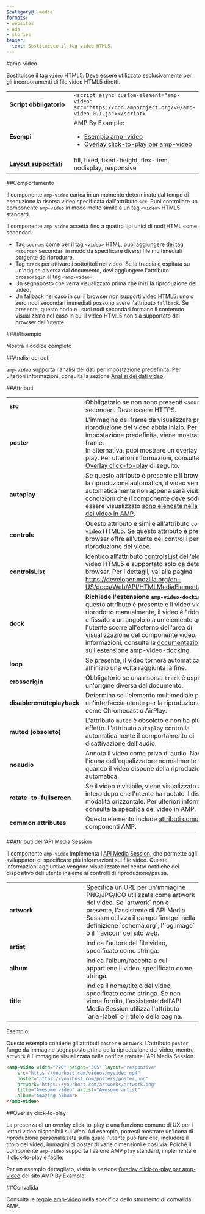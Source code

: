 ```yaml
---
$category@: media
formats:
- websites
- ads
- stories
teaser:
  text: Sostituisce il tag video HTML5.
---
```


<!--- Reformatted by Reftar! for AMP (go/reftar) on 2019-06-13 -->
<!---
       Copyright 2015 The AMP HTML Authors. Tutti i diritti riservati.

       Rilasciato ai sensi della Licenza Apache, versione 2.0 (la "Licenza");
     è possibile utilizzare questo file esclusivamente in conformità con la Licenza.
     Una copia della Licenza è disponibile all'indirizzo

     http://www.apache.org/licenses/LICENSE-2.0

     Se non diversamente imposto dalla legge vigente o concordato per iscritto,
     il software rilasciato ai sensi della Licenza viene distribuito "COSÌ COM'È",
     SENZA GARANZIE O CONDIZIONI DI ALCUN TIPO, esplicite o implicite.
     Leggi la Licenza per conoscere le autorizzazioni e le limitazioni in vigore
     specifiche della lingua previste dalla Licenza.
-->

#amp-video

Sostituisce il tag `video` HTML5. Deve essere utilizzato esclusivamente per gli incorporamenti di file video HTML5 diretti.

<table>
  <tr>
    <td width="40%"><strong>Script obbligatorio</strong></td>
    <td><code>&lt;script async custom-element="amp-video" src="https://cdn.ampproject.org/v0/amp-video-0.1.js">&lt;/script></code></td>
  </tr>
  <tr>
    <td width="40%"><strong>Esempi</strong></td>
    <td>AMP By Example:<ul>
      <li><a href="https://ampbyexample.com/components/amp-video/">Esempio amp-video</a></li>
      <li><a href="https://ampbyexample.com/advanced/click-to-play_overlay_for_amp-video/">Overlay click-to-play per amp-video</a></li></ul></td>
    </tr>
    <tr>
      <td class="col-fourty"><strong><a href="https://www.ampproject.org/docs/guides/responsive/control_layout.html">Layout supportati</a></strong></td>
      <td>fill, fixed, fixed-height, flex-item, nodisplay, responsive</td>
    </tr>
  </table>

##Comportamento

Il componente `amp-video` carica in un momento determinato dal tempo di esecuzione la risorsa video specificata dall'attributo `src`. Puoi controllare un componente `amp-video` in modo molto simile a un tag `<video>` HTML5 standard.

Il componente `amp-video` accetta fino a quattro tipi unici di nodi HTML come secondari:

* Tag `source`: come per il tag `<video>` HTML, puoi aggiungere dei tag `<source>` secondari in modo da specificare diversi file multimediali sorgente da riprodurre.
* Tag `track` per attivare i sottotitoli nel video. Se la traccia è ospitata su un'origine diversa dal documento, devi aggiungere l'attributo `crossorigin` al tag `<amp-video>`.
* Un segnaposto che verrà visualizzato prima che inizi la riproduzione del video.
* Un fallback nel caso in cui il browser non supporti video HTML5: uno o zero nodi secondari immediati possono avere l'attributo `fallback`. Se presente, questo nodo e i suoi nodi secondari formano il contenuto visualizzato nel caso in cui il video HTML5 non sia supportato dal browser dell'utente.

####Esempio

<!--embedded example - displays in ampproject.org -->

<div>
  <amp-iframe height="293" src="https://ampproject-b5f4c.firebaseapp.com/examples/ampvideo.basic.embed.html" layout="fixed-height" sandbox="allow-scripts allow-forms allow-same-origin" resizable="">
    <div aria-label="Espandi" overflow="" tabindex="0" role="button">Mostra il codice completo</div>
    <div placeholder=""></div>
  </amp-iframe>

</div>

##Analisi dei dati

`amp-video` supporta l'analisi dei dati per impostazione predefinita. Per ulteriori informazioni, consulta la sezione [Analisi dei dati video](https://github.com/ampproject/amphtml/blob/master/extensions/amp-analytics/amp-video-analytics.md).

##Attributi

<table>
  <tr>
    <td width="40%"><strong>src</strong></td>
    <td>Obbligatorio se non sono presenti <code>&lt;source&gt;</code> secondari. Deve essere HTTPS.</td>
  </tr>
  <tr>
    <td width="40%"><strong>poster</strong></td>
    <td>L'immagine del frame da visualizzare prima che la riproduzione del video abbia inizio. Per impostazione predefinita, viene mostrato il primo frame.
      <br>
        In alternativa, puoi mostrare un overlay click-to-play. Per ulteriori informazioni, consulta la sezione <a href="#click-to-play-overlay">Overlay click-to-play</a> di seguito.</td>
      </tr>
      <tr>
        <td width="40%"><strong>autoplay</strong></td>
        <td>Se questo attributo è presente e il browser supporta la riproduzione automatica, il video verrà riprodotto
            automaticamente non appena sarà visibile. Le condizioni che il componente deve soddisfare per
            essere visualizzato <a href="https://github.com/ampproject/amphtml/blob/master/spec/amp-video-interface.md#autoplay">sono elencate nella specifica dei video in AMP</a>.</td>
        </tr>
        <tr>
          <td width="40%"><strong>controls</strong></td>
          <td>Questo attributo è simile all'attributo <code>controls</code> nel <code>video</code> HTML5. Se questo attributo è presente, il browser offre all'utente dei controlli per gestire la riproduzione del video.</td>
        </tr>
        <tr>
          <td width="40%"><strong>controlsList</strong></td>
          <td>Identico all'attributo <a href="https://developer.mozilla.org/en-US/docs/Web/API/HTMLMediaElement/controlsList">controlsList</a> dell'elemento video HTML5 e supportato solo da determinati browser. Per i dettagli, vai alla pagina <a href="https://developer.mozilla.org/en-US/docs/Web/API/HTMLMediaElement/controlsList">https://developer.mozilla.org/en-US/docs/Web/API/HTMLMediaElement/controlsList</a>.</td>
        </tr>
        <tr>
          <td width="40%"><strong>dock</strong></td>
          <td><strong>Richiede l'estensione <code>amp-video-docking</code>.</strong> Se questo attributo è presente e il video viene riprodotto manualmente, il video è "ridotto a icona" e fissato a un angolo o a un elemento quando l'utente scorre all'esterno dell'area di visualizzazione del componente video.
              Per ulteriori informazioni, consulta la <a href="https://github.com/ampproject/amphtml/blob/master/extensions/amp-video-docking/amp-video-docking.md">documentazione sull'estensione amp-video-docking</a>.</td>
          </tr>
          <tr>
            <td width="40%"><strong>loop</strong></td>
            <td>Se presente, il video tornerà automaticamente all'inizio una volta raggiunta la fine.</td>
          </tr>
          <tr>
            <td width="40%"><strong>crossorigin</strong></td>
            <td>Obbligatorio se una risorsa <code>track</code> è ospitata su un'origine diversa dal documento.</td>
          </tr>
          <tr>
            <td width="40%"><strong>disableremoteplayback</strong></td>
            <td>Determina se l'elemento multimediale può avere un'interfaccia utente per la riproduzione remota come Chromecast o AirPlay.</td>
          </tr>
          <tr>
            <td width="40%"><strong>muted (obsoleto)</strong></td>
            <td>L'attributo <code>muted</code> è obsoleto e non ha più alcun effetto. L'attributo <code>autoplay</code> controlla automaticamente il comportamento di disattivazione dell'audio.</td>
          </tr>
          <tr>
            <td width="40%"><strong>noaudio</strong></td>
            <td>Annota il video come privo di audio. Nasconde l'icona dell'equalizzatore normalmente
                visualizzata quando il video dispone della riproduzione automatica.</td>
            </tr>
            <tr>
              <td width="40%"><strong>rotate-to-fullscreen</strong></td>
              <td>Se il video è visibile, viene visualizzato a schermo intero dopo che l'utente ha ruotato il dispositivo in modalità orizzontale. Per ulteriori informazioni, consulta la <a href="https://github.com/ampproject/amphtml/blob/master/spec/amp-video-interface.md#rotate-to-fullscreen">specifica dei video in AMP</a>.</td>
            </tr>
            <tr>
              <td width="40%"><strong>common attributes</strong></td>
              <td>Questo elemento include <a href="https://www.ampproject.org/docs/reference/common_attributes">attributi comuni</a> estesi ai componenti AMP.</td>
            </tr>
          </table>

##Attributi dell'API Media Session

Il componente `amp-video` implementa l'[API Media Session](https://developers.google.com/web/updates/2017/02/media-session), che permette agli sviluppatori di specificare più informazioni sul file video. Queste informazioni aggiuntive vengono visualizzate nel centro notifiche del dispositivo dell'utente insieme ai controlli di riproduzione/pausa.

<table>
  <tr>
    <td width="40%"><strong>artwork</strong></td>
    <td>Specifica un URL per un'immagine PNG/JPG/ICO utilizzata come artwork del video. Se `artwork` non è presente, l'assistente di API Media Session utilizza il campo `image` nella definizione `schema.org`, l'`og:image` o il `favicon` del sito web.</td>
  </tr>
  <tr>
    <td width="40%"><strong>artist</strong></td>
    <td>Indica l'autore del file video, specificato come stringa.</td>
  </tr>
  <tr>
    <td width="40%"><strong>album</strong></td>
    <td>Indica l'album/raccolta a cui appartiene il video, specificato come stringa.</td>
  </tr>
  <tr>
    <td width="40%"><strong>title</strong></td>
    <td>Indica il nome/titolo del video, specificato come stringa. Se non viene fornito, l'assistente dell'API Media Session utilizza l'attributo `aria-label` o il titolo della pagina.</td>
  </tr>
</table>

Esempio:

Questo esempio contiene gli attributi `poster` e `artwork`. L'attributo `poster` funge da immagine segnaposto prima della riproduzione del video, mentre `artwork` è l'immagine visualizzata nella notifica tramite l'API Media Session.

```html
<amp-video width="720" height="305" layout="responsive"
    src="https://yourhost.com/videos/myvideo.mp4"
    poster="https://yourhost.com/posters/poster.png"
    artwork="https://yourhost.com/artworks/artwork.png"
    title="Awesome video" artist="Awesome artist"
    album="Amazing album">
</amp-video>
```

##Overlay click-to-play

La presenza di un overlay click-to-play è una funzione comune di UX per i lettori video disponibili sul Web.  Ad esempio, potresti mostrare un'icona di riproduzione personalizzata sulla quale l'utente può fare clic, includere il titolo del video, immagini di poster di varie dimensioni e così via.  Poiché il componente `amp-video` supporta l'azione AMP `play` standard, implementare il click-to-play è facile.

Per un esempio dettagliato, visita la sezione [Overlay click-to-play per amp-video](https://ampbyexample.com/advanced/click-to-play_overlay_for_amp-video/) del sito AMP By Example.

##Convalida

Consulta le [regole amp-video](https://github.com/ampproject/amphtml/blob/master/validator/validator-main.protoascii) nella specifica dello strumento di convalida AMP.
